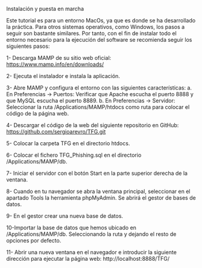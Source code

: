 Instalación y puesta en marcha

Este tutorial es para un entorno MacOs, ya que es donde se ha desarrollado la práctica. Para otros sistemas operativos, como Windows, los pasos a seguir son bastante similares.
Por tanto, con el fin de instalar todo el entorno necesario para la ejecución del software se recomienda seguir los siguientes pasos:

1- Descarga MAMP de su sitio web oficial: https://www.mamp.info/en/downloads/

2- Ejecuta el instalador e instala la aplicación.

3- Abre MAMP y configura el entorno con las siguientes características:
  a. En Preferencias -> Puertos: Verificar que Apache escucha el puerto 8888 y que MySQL escucha el puerto 8889.
  b. En Preferencias -> Servidor: Seleccionar la ruta /Applications/MAMP/htdocs como ruta para colocar el código de la página web.
   
4- Descargar el código de la web del siguiente repositorio en GitHub:
https://github.com/sergioarevro/TFG.git

5- Colocar la carpeta TFG en el directorio htdocs.

6- Colocar el fichero TFG_Phishing.sql en el directorio /Applications/MAMP/db.

7- Iniciar el servidor con el botón Start en la parte superior derecha de la ventana.

8- Cuando en tu navegador se abra la ventana principal, seleccionar en el apartado Tools la herramienta phpMyAdmin. Se abrirá el gestor de bases de datos.

9- En el gestor crear una nueva base de datos.

10-Importar la base de datos que hemos ubicado en /Applications/MAMP/db. Seleccionando la ruta y dejando el resto de opciones por defecto.

11- Abrir una nueva ventana en el navegador e introducir la siguiente dirección para ejecutar la página web: http://localhost:8888/TFG/
